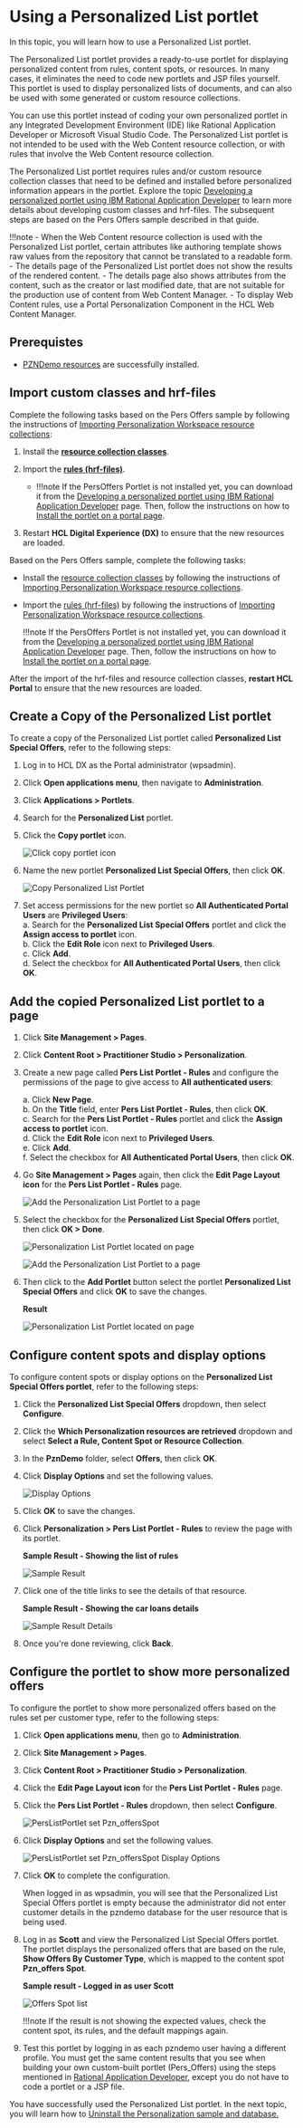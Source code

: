 # Using a Personalized List portlet

In this topic, you will learn how to use a Personalized List portlet.

The Personalized List portlet provides a ready-to-use portlet for displaying personalized content from rules, content spots, or resources. In many cases, it eliminates the need to code new portlets and JSP files yourself. This portlet is used to display personalized lists of documents, and can also be used with some generated or custom resource collections.

You can use this portlet instead of coding your own personalized portlet in any Integrated Development Environment (IDE) like Rational Application Developer or Microsoft Visual Studio Code. The Personalized List portlet is not intended to be used with the Web Content resource collection, or with rules that involve the Web Content resource collection.

The Personalized List portlet requires rules and/or custom resource collection classes that need to be defined and installed before personalized information appears in the portlet. Explore the topic [Developing a personalized portlet using IBM Rational Application Developer](./RAD/index.md) to learn more details about developing custom classes and hrf-files. The subsequent steps are based on the Pers Offers sample described in that guide.

!!!note
    - When the Web Content resource collection is used with the Personalized List portlet, certain attributes like authoring template shows raw values from the repository that cannot be translated to a readable form.
    - The details page of the Personalized List portlet does not show the results of the rendered content.
    - The details page also shows attributes from the content, such as the creator or last modified date, that are not suitable for the production use of content from Web Content Manager.
    - To display Web Content rules, use a Portal Personalization Component in the HCL Web Content Manager.

## Prerequistes  

- [PZNDemo resources](./demo/pzn_demoinstall.md) are successfully installed.

## Import custom classes and hrf-files

Complete the following tasks based on the Pers Offers sample by following the instructions of [Importing Personalization Workspace resource collections](./RAD/pzn_demo_import_resource_collections.md):

1. Install the **[resource collection classes](./download/pers_offers.jar)**.

2. Import the **[rules (hrf-files)](./download/Portal_rules_PznOffers.zip)**.
    - !!!note
        If the PersOffers Portlet is not installed yet, you can download it from the [Developing a personalized portlet using IBM Rational Application Developer](./RAD/index.md) page. Then, follow the instructions on how to [Install the portlet on a portal page](./RAD/pzn_demo_export_war_install_portlet.md).

3. Restart **HCL Digital Experience (DX)** to ensure that the new resources are loaded.

Based on the Pers Offers sample, complete the following tasks:  

- Install the [resource collection classes](./download/pers_offers.jar) by following the instructions of [Importing Personalization Workspace resource collections](./RAD/pzn_demo_import_resource_collections.md).  
- Import the [rules (hrf-files)](./download/Portal_rules_PznOffers.zip) by following the instructions of [Importing Personalization Workspace resource collections](./RAD/pzn_demo_import_resource_collections.md).  

    !!!note
        If the PersOffers Portlet is not installed yet, you can download it from the [Developing a personalized portlet using IBM Rational Application Developer](./RAD/index.md) page. Then, follow the instructions on how to [Install the portlet on a portal page](./RAD/pzn_demo_export_war_install_portlet.md).

After the import of the hrf-files and resource collection classes, **restart HCL Portal** to ensure that the new resources are loaded.

## Create a Copy of the Personalized List portlet  

To create a copy of the Personalized List portlet called **Personalized List Special Offers**, refer to the following steps:

1. Log in to HCL DX as the Portal administrator (wpsadmin).  

2. Click **Open applications menu**, then navigate to **Administration**.  

3. Click **Applications > Portlets**.

4. Search for the **Personalized List** portlet.  

5. Click the **Copy portlet** icon.

    ![Click copy portlet icon](./RAD/images/pzn_offers_copy_personalized_list_portlet.png)

6. Name the new portlet **Personalized List Special Offers**, then click **OK**.

    ![Copy Personalized List Portlet](./RAD/images/pzn_offers_copy_personalized_list_portlet2.png)  

7. Set access permissions for the new portlet so **All Authenticated Portal Users** are **Privileged Users**:  
    a. Search for the **Personalized List Special Offers** portlet and click the **Assign access to portlet** icon.  
    b. Click the **Edit Role** icon next to **Privileged Users**.  
    c. Click **Add**.  
    d. Select the checkbox for **All Authenticated Portal Users**, then click **OK**.  

## Add the copied Personalized List portlet to a page

1. Click **Site Management > Pages**.

2. Click **Content Root > Practitioner Studio > Personalization**.  

3. Create a new page called **Pers List Portlet - Rules** and configure the permissions of the page to give access to **All authenticated users**:  

    a. Click **New Page**.  
    b. On the **Title** field, enter **Pers List Portlet - Rules**, then click **OK**.  
    c.  Search for the **Pers List Portlet - Rules** portlet and click the **Assign access to portlet** icon.  
    d. Click the **Edit Role** icon next to **Privileged Users**.  
    e. Click **Add**.  
    f. Select the checkbox for **All Authenticated Portal Users**, then click **OK**.  

4. Go **Site Management > Pages** again, then click the **Edit Page Layout icon** for the **Pers List Portlet - Rules** page.

    ![Add the Personalization List Portlet to a page](./RAD/images/pers_offers_add_persListPortlet_to_page.png)

5. Select the checkbox for the **Personalized List Special Offers** portlet, then click **OK > Done**.

    ![Personalization List Portlet located on page](./RAD/images/personalizedListPortlet_on_page.png)  

    ![Add the Personalization List Portlet to a page](./RAD/images/pers_offers_add_persListPortlet_to_page.png)

6. Then click to the **Add Portlet** button select the portlet **Personalized List Special Offers** and click **OK** to save the changes.  

    **Result**  

    ![Personalization List Portlet located on page](./RAD/images/personalizedListPortlet_on_page.png)  

## Configure content spots and display options

To configure content spots or display options on the **Personalized List Special Offers portlet**, refer to the following steps:

1. Click the **Personalized List Special Offers** dropdown, then select **Configure**.  

2. Click the **Which Personalization resources are retrieved** dropdown and select **Select a Rule, Content Spot or Resource Collection**.  

3. In the **PznDemo** folder, select **Offers**, then click **OK**.  

4. Click **Display Options** and set the following values.

    ![Display Options](./RAD/images/personalizedListPortlet_config_PZN_Offers_display_options.png)

5. Click **OK** to save the changes.  

6. Click **Personalization > Pers List Portlet - Rules** to review the page with its portlet.  

    **Sample Result - Showing the list of rules**  

    ![Sample Result](./RAD/images/personalizedListPortlet_config_display_options_default_result.png)

7. Click one of the title links to see the details of that resource.  

    **Sample Result - Showing the car loans details**  

    ![Sample Result Details](./RAD/images/personalizedListPortlet_default_options_result_details.png)

8. Once you're done reviewing, click **Back**.

## Configure the portlet to show more personalized offers  

To configure the portlet to show more personalized offers based on the rules set per customer type, refer to the following steps:

1. Click **Open applications menu**, then go to **Administration**.  

2. Click **Site Management > Pages**.  

3. Click **Content Root > Practitioner Studio > Personalization**.  

4. Click the **Edit Page Layout icon** for the **Pers List Portlet - Rules** page.  

5. Click the **Pers List Portlet - Rules** dropdown, then select **Configure**.  

    ![PersListPortlet set Pzn_offersSpot](./RAD/images/personalizedListPortlet_config_PZN_Offers_content_spot.png)

6. Click **Display Options** and set the following values.  

    ![PersListPortlet set Pzn_offersSpot Display Options](./RAD/images/personalizedListPortlet_config_PZN_Offers_display_options.png)

7. Click **OK** to complete the configuration.  

    When logged in as wpsadmin, you will see that the Personalized List Special Offers portlet is empty because the administrator did not enter customer details in the pzndemo database for the user resource that is being used.

8. Log in as **Scott** and view the Personalized List Special Offers portlet. The portlet displays the personalized offers that are based on the rule, **Show Offers By Customer Type**, which is mapped to the content spot **Pzn_offers Spot**.

    **Sample result - Logged in as user Scott**  

    ![Offers Spot list](./RAD/images/personalizedListPortlet_specific_content_spot_result.png)  

    !!!note
        If the result is not showing the expected values, check the content spot, its rules, and the default mappings again.

9. Test this portlet by logging in as each pzndemo user having a different profile. You must get the same content results that you see when building your own custom-built portlet (Pers_Offers) using the steps mentioned in [Rational Application Developer](./RAD/index.md), except you do not have to code a portlet or a JSP file.  

You have successfully used the Personalized List portlet. In the next topic, you will learn how to [Uninstall the Personalization sample and database.](./RAD/pzn_demouninstall.md)
